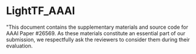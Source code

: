 # LightTF_AAAI
"This document contains the supplementary materials and source code for AAAI Paper #26569. As these materials constitute an essential part of our submission, we respectfully ask the reviewers to consider them during their evaluation.

